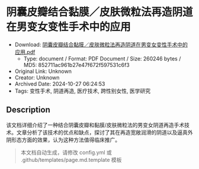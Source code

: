 # 阴囊皮瓣结合黏膜／皮肤微粒法再造阴道在男变女变性手术中的应用

- Download: [阴囊皮瓣结合黏膜／皮肤微粒法再造阴道在男变女变性手术中的应用.pdf](阴囊皮瓣结合黏膜／皮肤微粒法再造阴道在男变女变性手术中的应用.pdf)
    - Type: document / Format: PDF Document / Size: 260246 bytes / MD5: 852711ac961b27e47f672f597531c6f3
- Original Link: Unknown
- Creator: Unknown
- Archived Date: 2024-10-27 06:24:53
- Tags: 变性手术, 阴道再造, 医疗技术, 跨性别女性, 医学研究

## Description

该文档详细介绍了一种结合阴囊皮瓣和黏膜/皮肤微粒法的男变女阴道再造手术技术。文章分析了该技术的优点和缺点，探讨了其在再造宽敞润滑的阴道以及逼真外阴形态方面的效果，认为这种方法值得临床推广。

> 本文档自动生成，请修改 config.yml 或 .github/templates/page.md.template 模板

